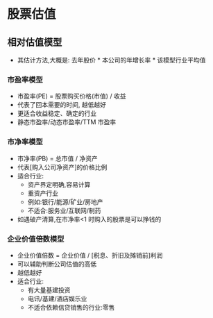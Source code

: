 # 股票估值



## 相对估值模型
- 其估计方法,大概是: 去年股价 * 本公司的年增长率 * 该模型行业平均值
### 市盈率模型
- 市盈率(PE) = 股票购买价格(市值) / 收益
- 代表了回本需要的时间, 越低越好
- 更适合收益稳定、确定的行业
- 静态市盈率/动态市盈率/TTM 市盈率

### 市净率模型
- 市净率(PB) = 总市值 / 净资产
- 代表[购入公司净资产]的价格比例
- 适合行业:
  - 资产界定明确,容易计算
  - 重资产行业
  - 例如:银行/能源/矿业/房地产
  - 不适合:服务业/互联网/制药
- 如遇破产清算,在市净率<1 时购入的股票是可以挣钱的

### 企业价值倍数模型
- 企业价值倍数 = 企业价值 / [税息、折旧及摊销前]利润
- 可以辅助判断公司估值的高低
- 越低越好
- 适合行业:
  - 有大量基建投资
  - 电讯/基建/酒店娱乐业
  - 不适合依赖信贷销售的行业:零售
